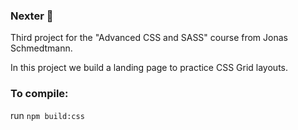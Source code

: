 ### Nexter :house_with_garden:

Third project for the "Advanced CSS and SASS" course from Jonas Schmedtmann.

In this project we build a landing page to practice CSS Grid layouts.

### To compile:

run `npm build:css`
